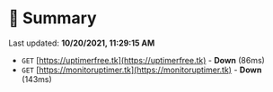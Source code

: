# 📖 Summary
Last updated: **10/20/2021, 11:29:15 AM**

- `GET` [https://uptimerfree.tk](https://uptimerfree.tk) - **Down** (86ms)
- `GET` [https://monitoruptimer.tk](https://monitoruptimer.tk) - **Down** (143ms)
